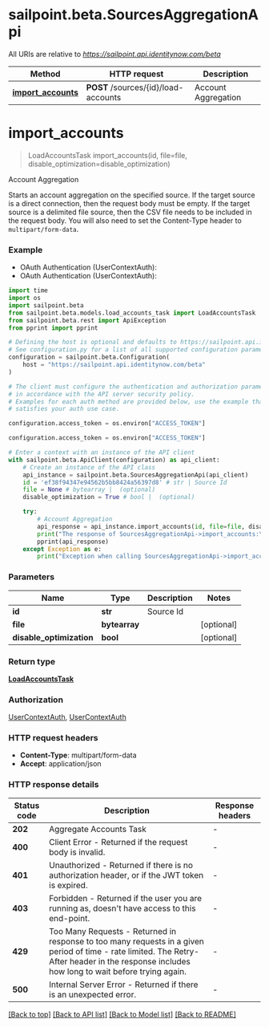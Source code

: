 # sailpoint.beta.SourcesAggregationApi

All URIs are relative to *https://sailpoint.api.identitynow.com/beta*

Method | HTTP request | Description
------------- | ------------- | -------------
[**import_accounts**](SourcesAggregationApi.md#import_accounts) | **POST** /sources/{id}/load-accounts | Account Aggregation


# **import_accounts**
> LoadAccountsTask import_accounts(id, file=file, disable_optimization=disable_optimization)

Account Aggregation

Starts an account aggregation on the specified source.  If the target source is a direct connection, then the request body must be empty. If the target source is a delimited file source, then the CSV file needs to be included in the request body. You will also need to set the Content-Type header to `multipart/form-data`.

### Example

* OAuth Authentication (UserContextAuth):
* OAuth Authentication (UserContextAuth):

```python
import time
import os
import sailpoint.beta
from sailpoint.beta.models.load_accounts_task import LoadAccountsTask
from sailpoint.beta.rest import ApiException
from pprint import pprint

# Defining the host is optional and defaults to https://sailpoint.api.identitynow.com/beta
# See configuration.py for a list of all supported configuration parameters.
configuration = sailpoint.beta.Configuration(
    host = "https://sailpoint.api.identitynow.com/beta"
)

# The client must configure the authentication and authorization parameters
# in accordance with the API server security policy.
# Examples for each auth method are provided below, use the example that
# satisfies your auth use case.

configuration.access_token = os.environ["ACCESS_TOKEN"]

configuration.access_token = os.environ["ACCESS_TOKEN"]

# Enter a context with an instance of the API client
with sailpoint.beta.ApiClient(configuration) as api_client:
    # Create an instance of the API class
    api_instance = sailpoint.beta.SourcesAggregationApi(api_client)
    id = 'ef38f94347e94562b5bb8424a56397d8' # str | Source Id
    file = None # bytearray |  (optional)
    disable_optimization = True # bool |  (optional)

    try:
        # Account Aggregation
        api_response = api_instance.import_accounts(id, file=file, disable_optimization=disable_optimization)
        print("The response of SourcesAggregationApi->import_accounts:\n")
        pprint(api_response)
    except Exception as e:
        print("Exception when calling SourcesAggregationApi->import_accounts: %s\n" % e)
```



### Parameters


Name | Type | Description  | Notes
------------- | ------------- | ------------- | -------------
 **id** | **str**| Source Id | 
 **file** | **bytearray**|  | [optional] 
 **disable_optimization** | **bool**|  | [optional] 

### Return type

[**LoadAccountsTask**](LoadAccountsTask.md)

### Authorization

[UserContextAuth](../README.md#UserContextAuth), [UserContextAuth](../README.md#UserContextAuth)

### HTTP request headers

 - **Content-Type**: multipart/form-data
 - **Accept**: application/json

### HTTP response details

| Status code | Description | Response headers |
|-------------|-------------|------------------|
**202** | Aggregate Accounts Task |  -  |
**400** | Client Error - Returned if the request body is invalid. |  -  |
**401** | Unauthorized - Returned if there is no authorization header, or if the JWT token is expired. |  -  |
**403** | Forbidden - Returned if the user you are running as, doesn&#39;t have access to this end-point. |  -  |
**429** | Too Many Requests - Returned in response to too many requests in a given period of time - rate limited. The Retry-After header in the response includes how long to wait before trying again. |  -  |
**500** | Internal Server Error - Returned if there is an unexpected error. |  -  |

[[Back to top]](#) [[Back to API list]](../README.md#documentation-for-api-endpoints) [[Back to Model list]](../README.md#documentation-for-models) [[Back to README]](../README.md)

